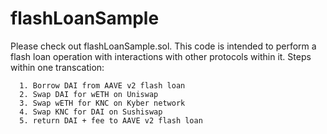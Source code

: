 # flashLoanSample

Please check out flashLoanSample.sol. This code is intended to perform a flash loan operation with interactions with other protocols within it. Steps within one transcation:  
  
      1. Borrow DAI from AAVE v2 flash loan  
      2. Swap DAI for wETH on Uniswap  
      3. Swap wETH for KNC on Kyber network  
      4. Swap KNC for DAI on Sushiswap  
      5. return DAI + fee to AAVE v2 flash loan
     
